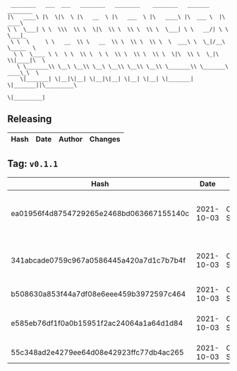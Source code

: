 ```
 ________   ___  ___   ________   ________    ________   _______    ________      
|\   ____\ |\  \|\  \ |\   __  \ |\   ___  \ |\   ____\ |\  ___ \  |\   ____\     
\ \  \___| \ \  \\\  \\ \  \|\  \\ \  \\ \  \\ \  \___| \ \   __/| \ \  \___|_    
 \ \  \     \ \   __  \\ \   __  \\ \  \\ \  \\ \  \  ___\ \  \_|/__\ \_____  \   
  \ \  \____ \ \  \ \  \\ \  \ \  \\ \  \\ \  \\ \  \|\  \\ \  \_|\ \\|____|\  \  
   \ \_______\\ \__\ \__\\ \__\ \__\\ \__\\ \__\\ \_______\\ \_______\ ____\_\  \ 
    \|_______| \|__|\|__| \|__|\|__| \|__| \|__| \|_______| \|_______||\_________\
                                                                      \|_________|
```

## Releasing
| Hash | Date | Author | Changes |
|------|------|--------|---------|


 ## Tag: `v0.1.1`
| Hash | Date | Author | Changes |
|------|------|--------|---------|
| ea01956f4d8754729265e2468bd063667155140c | 2021-10-03 | Chris Schubert | Updating namespaces to match folder structure |
| 341abcade0759c967a0586445a420a7d1c7b7b4f | 2021-10-03 | Chris Schubert | Adding back files removed by template process |
| b508630a853f44a7df08e6eee459b3972597c464 | 2021-10-03 | Chris Schubert | Updating images |
| e585eb76df1f0a0b15951f2ac24064a1a64d1d84 | 2021-10-03 | Chris Schubert | Initializing organization repository for project. |
| 55c348ad2e4279ee64d08e42923ffc77db4ac265 | 2021-10-03 | Chris Schubert | Added README.md |
